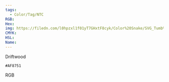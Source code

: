 ```yaml
---
tags:
  - Color/Tag/NTC
RGB:
Hex:
img: https://filedn.com/l0hpzxl1f01yT7GHxtF8cyk/Color%20Snake/SVG_Tumb%20Mass%20No%20Name/AF8751.svg
CMYK:
HSL:
Name:
---
```

Driftwood
```palette
#AF8751
```
RGB
